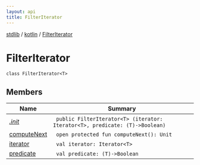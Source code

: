 ```yaml
---
layout: api
title: FilterIterator
---
```

[stdlib](../../index.html) / [kotlin](../index.html) / [FilterIterator](index.html)

# FilterIterator

```
class FilterIterator<T> 
```
## Members
| Name | Summary |
|------|---------|
|[*.init*](_init_.html)|&nbsp;&nbsp;`public FilterIterator<T> (iterator: Iterator<T>, predicate: (T)->Boolean)`<br>|
|[computeNext](computeNext.html)|&nbsp;&nbsp;`open protected fun computeNext(): Unit`<br>|
|[iterator](iterator.html)|&nbsp;&nbsp;`val iterator: Iterator<T>`<br>|
|[predicate](predicate.html)|&nbsp;&nbsp;`val predicate: (T)->Boolean`<br>|
